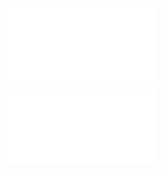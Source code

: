 ![2023-05-05](/obisdian_ntoes/Jurnal/2023-05-05.md)
--- 

![2023-05-15](/obisdian_ntoes/Jurnal/2023-05-15.md)